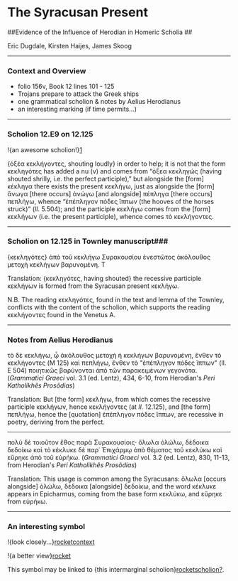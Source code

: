 # The Syracusan Present #
##Evidence of the Influence of Herodian in Homeric Scholia ##

Eric Dugdale, Kirsten Haijes, James Skoog

---

### Context and Overview ###

-   folio 156v, Book 12 lines 101 - 125
-   Trojans prepare to attack the Greek ships
-   one grammatical scholion & notes by Aelius Herodianus
-   an interesting marking (if time permits...)

---

### Scholion 12.E9 on 12.125 ###

!{an awesome
scholion!}[1]

{ὀξέα κεκλήγοντες, shouting loudly} in order to help; it is not that the form κεκληγότες has added a nu (ν) and comes from “ὀξεα κεκληγώς (having shouted shrilly, i.e. the perfect participle),” but alongside the [form] κέκληγα there exists the present κεκλήγω, just as alongside the [form] ἄνωγα [there occurs] ἀνώγω [and alongside] πέπληγα [there occurs] πεπλήγω, whence “ἐπέπληγον πόδες ἵππων (the hooves of the horses struck)” (*Il*. 5.504); and the participle κεκλήγω comes from the [form] κεκλήγων (i.e. the present participle), whence comes τὸ κεκλήγοντες.

---

### Scholion on 12.125 in Townley manuscript###

{κεκληγότες} ἀπὸ τοῦ κεκλήγω Συρακουσίου ἐνεστῶτος ἀκόλουθος μετοχὴ κεκλήγων βαρυνομένη. T

Translation: {κεκληγότες, having shouted} the recessive participle κεκλήγων is formed from the Syracusan present κεκλήγω.

N.B. The reading κεκληγότες, found in the text and lemma of the Townley, conflicts with the content of the scholion, which supports the reading κεκλήγοντες found in the Venetus A.

---

### Notes from Aelius Herodianus ###

τὸ δὲ κεκλήγω, ᾦ ἀκόλουθος μετοχὴ ἡ κεκλήγων βαρυνομένη, ἔνθεν τὸ κεκλήγοντες (M 125) καὶ πεπλήγω, ἔνθεν τὸ "ἐπέπληγον πόδες ἵππων" (Il. E 504) ποιητικῶς βαρύνονται ἀπὸ τῶν παρακειμένων γεγονότα. 
(*Grammatici Graeci* vol. 3.1 (ed. Lentz), 434, 6-10, from Herodian's *Peri Katholikhês Prosôdias*)


Translation: But [the form] κεκλήγω, from which comes the recessive participle κεκλήγων, hence κεκλήγοντες  (at *Il.* 12.125), and [the form] πεπλήγω, hence the [quotation] ἐπέπληγον πόδες ἵππων, are recessive in poetry, deriving from the perfect.


---

πολὺ δὲ τοιοῦτον ἔθος παρὰ Συρακουσίοις· ὄλωλα ὀλώλω, δέδοικα δεδοίκω καὶ τὸ κέκλυκε δὲ παρ᾽ Ἐπιχάρμῳ ἀπὸ θέματος τοῦ κεκλύκω καὶ εὕρηκε ἀπὸ τοῦ εὑρήκω. (*Grammatici Graeci* vol. 3.2 (ed. Lentz), 830, 11-13, from Herodian's *Peri Katholikhês Prosôdias*)

Translation: This usage is common among the Syracusans: ὄλωλα [occurs alongside] ὀλώλω, δέδοικα [alongside] δεδοίκω, and the word κέκλυκε appears in Epicharmus, coming from the base form κεκλύκω, and εὕρηκε from εὑρήκω.

---

### An interesting symbol ###


!{look closely...}[rocketcontext]

!{a better view}[rocket]

This symbol may be linked to {this intermarginal scholion}[rocketscholion?].






[1]: urn:cite:hmt:vaimg.VA156VN-0658@0.2781,0.7274,0.6697,0.0532

[rocketcontext]:urn:cite:hmt:vaimg.VA156VN-0658@0.4272,0.2882,0.4739,0.0919

[rocket]: urn:cite:hmt:vaimg.VA156VN-0658@0.7403,0.2898,0.0334,0.0202

[rocketscholion?]: urn:cite:hmt:vaimg.VA156VN-0658@0.4404,0.2953,0.0661,0.0962



